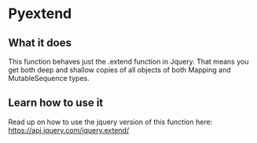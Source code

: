 Pyextend
==================================================

What it does
--------------------------------------
This function behaves just the .extend function in Jquery. That means you get both deep and shallow copies of all
objects of both Mapping and MutableSequence types.

Learn how to use it
--------------------------------------
Read up on how to use the jquery version of this function here: https://api.jquery.com/jquery.extend/

